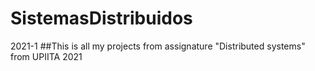 # SistemasDistribuidos
2021-1
##This is all my projects from assignature "Distributed systems" from UPIITA 2021
 
